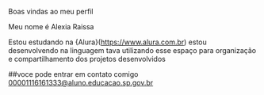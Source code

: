 Boas vindas ao meu perfil 

Meu nome é Alexia Raissa

Estou estudando na {Alura}(https://www.alura.com.br) estou desenvolvendo na linguagem tava utilizando esse espaço para organização e
compartilhamento dos projetos desenvolvidos 

##voce pode entrar em contato comigo 00001116161333@aluno.educacao.sp.gov.br
